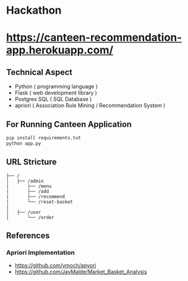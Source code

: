 # Hackathon
# https://canteen-recommendation-app.herokuapp.com/
## Technical Aspect
* Python ( programming language )
* Flask ( web development library )
* Postgres SQL ( SQL Database )
* apriori ( Association Rule Mining / Recommendation System )

## For Running Canteen Application
```bash
pip install requirements.txt
python app.py
```

## URL Stricture 
```
├── /
│   ├── /admin
|       ├── /menu
|       ├── /add
|       ├── /recommend
|       └── /reset-basket
|       
│   ├── /user
|       └── /order
```

## References
### Apriori Implementation 
* https://github.com/ymoch/apyori
* https://github.com/JayMalde/Market_Basket_Analysis